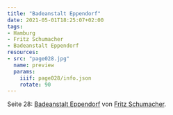 ```yaml
---
title: "Badeanstalt Eppendorf"
date: 2021-05-01T18:25:07+02:00
tags:
- Hamburg
- Fritz Schumacher
- Badeanstalt Eppendorf
resources:
- src: "page028.jpg"
  name: preview
  params:
    iiif: page028/info.json
    rotate: 90
---
```


Seite 28: [Badeanstalt Eppendorf](/tags/Badeanstalt-Eppendorf) von [Fritz Schumacher](/tags/Fritz-Schumacher).
